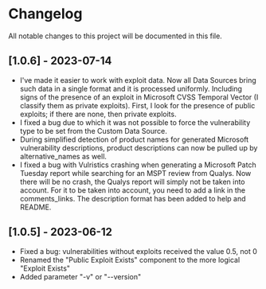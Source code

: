 # Changelog

All notable changes to this project will be documented in this file.

## [1.0.6] - 2023-07-14

- I've made it easier to work with exploit data. Now all Data Sources bring such data in a single format and it is processed uniformly. Including signs of the presence of an exploit in Microsoft CVSS Temporal Vector (I classify them as private exploits). First, I look for the presence of public exploits; if there are none, then private exploits.
- I fixed a bug due to which it was not possible to force the vulnerability type to be set from the Custom Data Source.
- During simplified detection of product names for generated Microsoft vulnerability descriptions, product descriptions can now be pulled up by alternative_names as well.
- I fixed a bug with Vulristics crashing when generating a Microsoft Patch Tuesday report while searching for an MSPT review from Qualys. Now there will be no crash, the Qualys report will simply not be taken into account. For it to be taken into account, you need to add a link in the comments_links. The description format has been added to help and README.

## [1.0.5] - 2023-06-12

- Fixed a bug: vulnerabilities without exploits received the value 0.5, not 0
- Renamed the "Public Exploit Exists" component to the more logical "Exploit Exists"
- Added parameter "-v" or "--version"